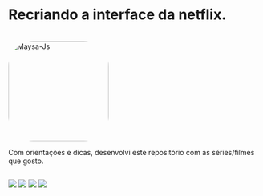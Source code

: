 # Recriando a interface da netflix. 

</div>
  
  <div style="display: inline_block"><br>
  <img align="rigth" alt="Maysa-Js" height="200" style="border-radius: 50px" src="https://images-ext-1.discordapp.net/external/d1W9UK0mleXjrrPgPtLNTXLpnh4Lys6XIxJddVJubzg/https/cdn.icon-icons.com/icons2/3053/PNG/512/netflix_macos_bigsur_icon_189917.png?width=390&height=390">
</div>

Com orientações e dicas, desenvolvi este repositório com as séries/filmes que gosto. 

##

<div>
     
  <a href="https://www.instagram.com/_maysaa.g/" target="_blank"><img src="https://img.shields.io/badge/-Instagram-%23E4405F?style=for-the-badge&logo=instagram&logoColor=white" target="_blank"></a>
 <a href="https://discord.gg/pZ39AEvh" target="_blank"><img src="https://img.shields.io/badge/Discord-7289DA?style=for-the-badge&logo=discord&logoColor=white" target="_blank"></a> 
  <a href = "mailto:maysagoncalves2003@gmail.com"><img src="https://img.shields.io/badge/-Gmail-%23333?style=for-the-badge&logo=gmail&logoColor=white" target="_blank"></a>
  <a href="https://www.linkedin.com/in/maysa-gon%C3%A7alves-028a80212/" target="_blank"><img src="https://img.shields.io/badge/-LinkedIn-%230077B5?style=for-the-badge&logo=linkedin&logoColor=white" target="_blank"></a> 
